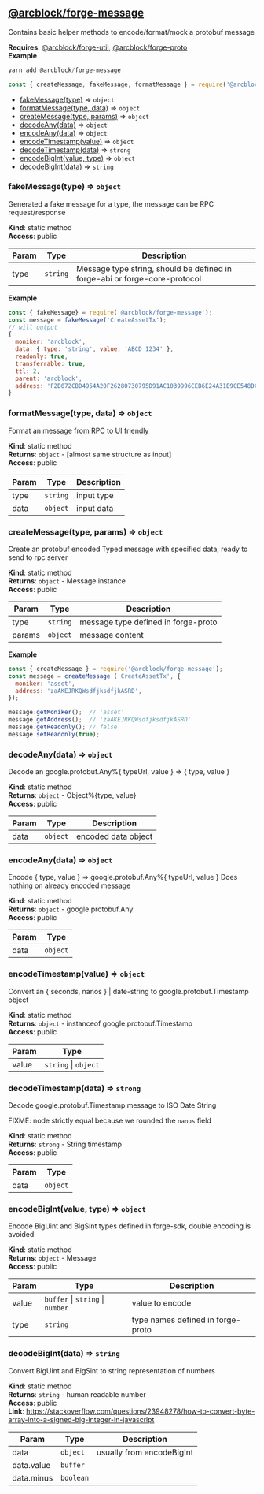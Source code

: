 <a name="module_@arcblock/forge-message"></a>


## [**@arcblock/forge-message**](https://github.com/arcblock/forge-message)

Contains basic helper methods to encode/format/mock a protobuf message

**Requires**: [@arcblock/forge-util](./forge-util/), [@arcblock/forge-proto](./forge-proto/)  
**Example**  

```js
yarn add @arcblock/forge-message

const { createMessage, fakeMessage, formatMessage } = require('@arcblock/forge-message');
```

* [fakeMessage(type)](#fakeMessage) ⇒ `object`
* [formatMessage(type, data)](#formatMessage) ⇒ `object`
* [createMessage(type, params)](#createMessage) ⇒ `object`
* [decodeAny(data)](#decodeAny) ⇒ `object`
* [encodeAny(data)](#encodeAny) ⇒ `object`
* [encodeTimestamp(value)](#encodeTimestamp) ⇒ `object`
* [decodeTimestamp(data)](#decodeTimestamp) ⇒ `strong`
* [encodeBigInt(value, type)](#encodeBigInt) ⇒ `object`
* [decodeBigInt(data)](#decodeBigInt) ⇒ `string`

<a name="fakeMessage"></a>

### fakeMessage(type) ⇒ `object`

Generated a fake message for a type, the message can be RPC request/response

**Kind**: static method  
**Access**: public  

| Param | Type     | Description                                                                |
| ----- | -------- | -------------------------------------------------------------------------- |
| type  | `string` | Message type string, should be defined in forge-abi or forge-core-protocol |

**Example**  

```js
const { fakeMessage} = require('@arcblock/forge-message');
const message = fakeMessage('CreateAssetTx');
// will output
{
  moniker: 'arcblock',
  data: { type: 'string', value: 'ABCD 1234' },
  readonly: true,
  transferrable: true,
  ttl: 2,
  parent: 'arcblock',
  address: 'F2D072CBD4954A20F26280730795D91AC1039996CEB6E24A31E9CE548DCB5E55',
}
```

<a name="formatMessage"></a>

### formatMessage(type, data) ⇒ `object`

Format an message from RPC to UI friendly

**Kind**: static method  
**Returns**: `object` - [almost same structure as input]  
**Access**: public  

| Param | Type     | Description |
| ----- | -------- | ----------- |
| type  | `string` | input type  |
| data  | `object` | input data  |

<a name="createMessage"></a>

### createMessage(type, params) ⇒ `object`

Create an protobuf encoded Typed message with specified data, ready to send to rpc server

**Kind**: static method  
**Returns**: `object` - Message instance  
**Access**: public  

| Param  | Type     | Description                         |
| ------ | -------- | ----------------------------------- |
| type   | `string` | message type defined in forge-proto |
| params | `object` | message content                     |

**Example**  

```js
const { createMessage } = require('@arcblock/forge-message');
const message = createMessage ('CreateAssetTx', {
  moniker: 'asset',
  address: 'zaAKEJRKQWsdfjksdfjkASRD',
});

message.getMoniker();  // 'asset'
message.getAddress();  // 'zaAKEJRKQWsdfjksdfjkASRD'
message.getReadonly(); // false
message.setReadonly(true);
```

<a name="decodeAny"></a>

### decodeAny(data) ⇒ `object`

Decode an google.protobuf.Any%{ typeUrl, value } => { type, value }

**Kind**: static method  
**Returns**: `object` - Object%{type, value}  
**Access**: public  

| Param | Type     | Description         |
| ----- | -------- | ------------------- |
| data  | `object` | encoded data object |

<a name="encodeAny"></a>

### encodeAny(data) ⇒ `object`

Encode { type, value } => google.protobuf.Any%{ typeUrl, value }
Does nothing on already encoded message

**Kind**: static method  
**Returns**: `object` - google.protobuf.Any  
**Access**: public  

| Param | Type     |
| ----- | -------- |
| data  | `object` |

<a name="encodeTimestamp"></a>

### encodeTimestamp(value) ⇒ `object`

Convert an { seconds, nanos } | date-string to google.protobuf.Timestamp object

**Kind**: static method  
**Returns**: `object` - instanceof google.protobuf.Timestamp  
**Access**: public  

| Param | Type                 |
| ----- | -------------------- |
| value | `string` \| `object` |

<a name="decodeTimestamp"></a>

### decodeTimestamp(data) ⇒ `strong`

Decode google.protobuf.Timestamp message to ISO Date String

FIXME: node strictly equal because we rounded the `nanos` field

**Kind**: static method  
**Returns**: `strong` - String timestamp  
**Access**: public  

| Param | Type     |
| ----- | -------- |
| data  | `object` |

<a name="encodeBigInt"></a>

### encodeBigInt(value, type) ⇒ `object`

Encode BigUint and BigSint types defined in forge-sdk, double encoding is avoided

**Kind**: static method  
**Returns**: `object` - Message  
**Access**: public  

| Param | Type                             | Description                       |
| ----- | -------------------------------- | --------------------------------- |
| value | `buffer` \| `string` \| `number` | value to encode                   |
| type  | `string`                         | type names defined in forge-proto |

<a name="decodeBigInt"></a>

### decodeBigInt(data) ⇒ `string`

Convert BigUint and BigSint to string representation of numbers

**Kind**: static method  
**Returns**: `string` - human readable number  
**Access**: public  
**Link**: <https://stackoverflow.com/questions/23948278/how-to-convert-byte-array-into-a-signed-big-integer-in-javascript>  

| Param      | Type      | Description               |
| ---------- | --------- | ------------------------- |
| data       | `object`  | usually from encodeBigInt |
| data.value | `buffer`  |                           |
| data.minus | `boolean` |                           |
